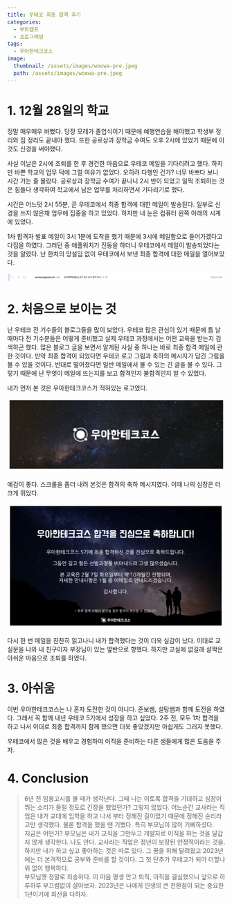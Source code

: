 ```yaml
---
title: 우테코 최종 합격 후기
categories:
  - 부트캠프
  - 프로그래밍
tags:
  - 우아한테크코스
image:
  thumbnail: /assets/images/woowa-pre.jpeg
  path: /assets/images/woowa-pre.jpeg
---
```


# 1. 12월 28일의 학교

정말 매우매우 바뻤다. 당장 모레가 졸업식이기 때문에 예행연습을 해야했고 학생부 정리와 짐 정리도 끝내야 했다. 또한 공로상과 장학금 수여도 오후 2시에 있었기 때문에 이것도 신경을 써야했다.

사실 이날은 2시에 조퇴를 한 후 경건한 마음으로 우테코 메일을 기다리려고 했다. 하지만 바쁜 학교의 업무 덕에 그럴 여유가 없었다. 오히려 다행인 건가? 너무 바쁘다 보니 시간 가는 줄 몰랐다. 공로상과 장학금 수여가 끝나니 2시 반이 되었고 일찍 조퇴하는 것은 힘들다 생각하여 학교에서 남은 업무를 처리하면서 기다리기로 했다.

시간은 어느덧 2시 55분, 곧 우테코에서 최종 합격에 대한 메일이 발송된다. 일부로 신경을 쓰지 않은채 업무에 집중을 하고 있었다. 하지만 내 눈은 컴퓨터 왼쪽 아래의 시계에 있었다.

1차 합격자 발표 메일이 3시 1분에 도착을 했기 때문에 3시에 메일함으로 들어가겠다고 다짐을 하였다. 그러던 중 애플워치가 진동을 하더니 우테코에서 메일이 발송되었다는 것을 알렸다. 난 한치의 망설임 없이 우테코에서 보낸 최종 합격에 대한 메일을 열어보았다.

![최종 합격 메일](/assets/images/woowa/finalEmail.png)

# 2. 처음으로 보이는 것

난 우테코 전 기수들의 블로그들을 많이 보았다. 우테코 많은 관심이 있기 때문에 틈 날 때마다 전 기수분들은 어떻게 준비했고 실제 우테코 과정에서는 어떤 교육을 받는지 검색하곤 했다. 많은 블로그 글을 보면서 알게된 사실 중 하나는 바로 최종 합격 메일에 관한 것이다. 만약 최종 합격이 되었다면 우테코 로고 그림과 축하의 메시지가 담긴 그림을 볼 수 있을 것이다. 반대로 떨어졌다면 일반 메일에서 볼 수 있는 긴 글을 볼 수 있다. 그렇기 때문에 난 무엇이 메일에 뜨는지를 보고 합격인지 불합격인지 알 수 있었다.

내가 먼저 본 것은 우아한테크코스가 적혀있는 로고였다.

![우테코 메일의 상단](/assets/images/woowa/finalEmailLogo.png)

예감이 좋다. 스크롤을 좀더 내려 본것은 합격의 축하 메시지였다. 이때 나의 심장은 더 크게 뛰었다.

![우테코 합격 축하 메시지](/assets/images/woowa/finalEmailContents.png)

다시 한 번 메일을 찬찬히 읽고나니 내가 합격했다는 것이 더욱 실감이 났다. 이대로 교실문을 나와 내 친구이자 부장님이 있는 옆반으로 향했다. 하지만 교실에 없길래 살짝은 아쉬운 마음으로 조퇴를 하였다.

# 3. 아쉬움

이번 우아한테크코스는 나 혼자 도전한 것이 아니다. 준보쌤, 설탕쌤과 함께 도전을 하였다. 그래서 꼭 함께 내년 우테코 5기에서 성장을 하고 싶었다. 2주 전, 모두 1차 합격을 하고 나서 이대로 최종 합격까지 함께 했으면 더욱 좋았겠지만 아쉽게도 그러지 못했다.

우테코에서 많은 것을 배우고 경험하여 이직을 준비하는 다른 샘들에게 많은 도움을 주자.

# 4. Conclusion

> 6년 전 임용고시를 볼 때가 생각난다. 그때 나는 이토록 합격을 기대하고 심장이 뛰는 소리가 들릴 정도로 긴장을 했었던가? 그렇지 않았다. 어느순간 교사라는 직업은 내가 교대에 입학을 하고 나서 부터 정해진 길이었기 때문에 정해진 순리라고만 생각했다. 물론 합격을 했을 땐 기뻤다. 특히 부모님이 많이 기뻐하셨다.  
> 지금은 어떤가? 부모님은 내가 교직을 그만두고 개발자로 이직을 하는 것을 달갑지 않게 생각한다. 나도 안다. 교사라는 직업은 정년이 보장된 안정적이라는 것을. 하지만 내가 하고 싶고 좋아하는 것은 따로 있다. 그 꿈을 위해 달려왔고 2023년에는 더 본격적으로 공부와 준비를 할 것이다. 그 첫 단추가 우테고가 되어 더할나위 없이 행복하다.  
> 부모님껜 정말로 죄송하다. 이 마음 평생 안고 퇴직, 이직을 결심했으니 앞으로 하루하루 부끄럼없이 살아보자. 2023년은 나에게 인생의 큰 전환점이 되는 중요한 1년이기에 최선을 다하자.
